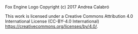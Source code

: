 Fox Engine Logo
Copyright (c) 2017 Andrea Calabró

This work is licensed under a Creative Commons Attribution 4.0 International
License (CC-BY-4.0 International) <https://creativecommons.org/licenses/by/4.0/>.
